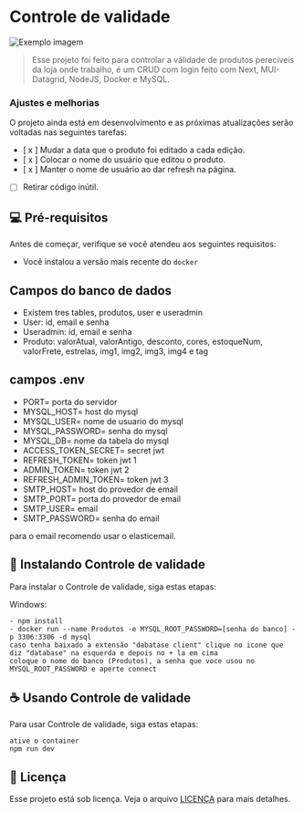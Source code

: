 # Controle de validade

<img src="validade.avif" alt="Exemplo imagem">

> Esse projeto foi feito para controlar a válidade de produtos perecíveis da loja onde trabalho, é um CRUD com login feito com Next, MUI-Datagrid, NodeJS, Docker e MySQL. 

### Ajustes e melhorias
 
O projeto ainda está em desenvolvimento e as próximas atualizações serão voltadas nas seguintes tarefas:

- [ x ] Mudar a data que o produto foi editado a cada edição.
- [ x ] Colocar o nome do usuário que editou o produto.
- [ x ] Manter o nome de usuário ao dar refresh na página.
- [ ] Retirar código inútil.

## 💻 Pré-requisitos

Antes de começar, verifique se você atendeu aos seguintes requisitos:

- Você instalou a versão mais recente do `docker`

## Campos do banco de dados

- Existem tres tables, produtos, user e useradmin
- User: id, email e senha
- Useradmin: id, email e senha
- Produto: valorAtual, valorAntigo, desconto, cores, estoqueNum, valorFrete, estrelas, img1, img2, img3, img4 e tag

## campos .env
- PORT= porta do servidor
- MYSQL_HOST= host do mysql
- MYSQL_USER= nome de usuario do mysql
- MYSQL_PASSWORD= senha do mysql
- MYSQL_DB= nome da tabela do mysql
- ACCESS_TOKEN_SECRET= secret jwt
- REFRESH_TOKEN= token jwt 1
- ADMIN_TOKEN= token jwt 2
- REFRESH_ADMIN_TOKEN= token jwt 3
- SMTP_HOST= host do provedor de email
- SMTP_PORT= porta do provedor de email
- SMTP_USER= email 
- SMTP_PASSWORD= senha do email

para o email recomendo usar o elasticemail.

## 🚀 Instalando Controle de validade

Para instalar o Controle de validade, siga estas etapas:

Windows:

```
- npm install
- docker run --name Produtos -e MYSQL_ROOT_PASSWORD=[senha do banco] -p 3306:3306 -d mysql
caso tenha baixado a extensão "dabatase client" clique no icone que diz "database" na esquerda e depois no + la em cima
coloque o nome do banco (Produtos), a senha que voce usou no MYSQL_ROOT_PASSWORD e aperte connect
```

## ☕ Usando Controle de validade

Para usar Controle de validade, siga estas etapas:

```
ative o container
npm run dev
```


## 📝 Licença

Esse projeto está sob licença. Veja o arquivo [LICENÇA](LICENSE.md) para mais detalhes.
